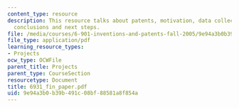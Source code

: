 ```yaml
---
content_type: resource
description: This resource talks about patents, motivation, data collection and analysis,
  conclusions and next steps.
file: /media/courses/6-901-inventions-and-patents-fall-2005/9e94a3b0b39b491c08bf88581a8f854a_6931_fin_paper.pdf
file_type: application/pdf
learning_resource_types:
- Projects
ocw_type: OCWFile
parent_title: Projects
parent_type: CourseSection
resourcetype: Document
title: 6931_fin_paper.pdf
uid: 9e94a3b0-b39b-491c-08bf-88581a8f854a
---
```

